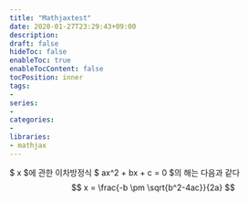 ```yaml
---
title: "Mathjaxtest"
date: 2020-01-27T23:29:43+09:00
description:
draft: false
hideToc: false
enableToc: true
enableTocContent: false
tocPosition: inner
tags:
-
series:
-
categories:
-
libraries:
- mathjax
---
```


$ x $에 관한 이차방정식 $ ax^2 + bx + c = 0 $의 해는 다음과 같다
    $$ x = \frac{-b \pm \sqrt{b^2-4ac}}{2a} $$